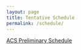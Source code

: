 ```yaml
---
layout: page
title: Tentative Schedule
permalink: /schedule/
---
```


[ACS Preliminary Schedule](https://github.com/AdvancesInCognitiveSystems/acs/raw/master/data/ACS-2020%20Conference%20Program.pdf)
